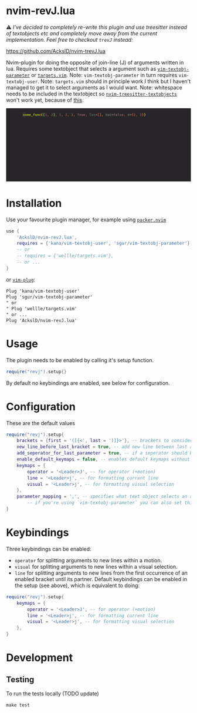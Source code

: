 # nvim-revJ.lua

:warning: *I've decided to completely re-write this plugin and use treesitter instead of textobjects etc and completely move away from the current implementation. Feel free to checkout `trevJ` instead:*

https://github.com/AckslD/nvim-trevJ.lua

Nvim-plugin for doing the opposite of join-line (J) of arguments written in lua.
Requires some textobject that selects a argument such as [`vim-textobj-parameter`](https://github.com/sgur/vim-textobj-parameter) or [`targets.vim`](https://github.com/wellle/targets.vim).
Note: `vim-textobj-parameter` in turn requires `vim-textobj-user`.
Note: `targets.vim` should in principle work I think but I haven't managed to get it to select arguments as I would want.
Note: whitespace needs to be included in the textobject so [`nvim-treesitter-textobjects`](https://github.com/nvim-treesitter/nvim-treesitter-textobjects) won't work yet, because of [this](https://github.com/nvim-treesitter/nvim-treesitter-textobjects/pull/23#issuecomment-805853884).

![](revj.gif)

# Installation

Use your favourite plugin manager, for example using [`packer.nvim`](https://github.com/wbthomason/packer.nvim)
```lua
use {
    'AckslD/nvim-revJ.lua',
    requires = {'kana/vim-textobj-user', 'sgur/vim-textobj-parameter'},
    -- or
    -- requires = {'wellle/targets.vim'},
    -- or ...
}
```
or [`vim-plug`](https://github.com/junegunn/vim-plug):
```vim
Plug 'kana/vim-textobj-user'
Plug 'sgur/vim-textobj-parameter'
" or
" Plug 'wellle/targets.vim'
" or ...
Plug 'AckslD/nvim-revJ.lua'
```

# Usage
The plugin needs to be enabled by calling it's setup function.
```lua
require("revj").setup{}
```
By default no keybindings are enabled, see below for configuration.

# Configuration
These are the default values
```lua
require("revj").setup{
    brackets = {first = '([{<', last = ')]}>'}, -- brackets to consider surrounding arguments
    new_line_before_last_bracket = true, -- add new line between last argument and last bracket (only if no last seperator)
    add_seperator_for_last_parameter = true, -- if a seperator should be added if not present after last parameter
    enable_default_keymaps = false, -- enables default keymaps without having to set them below
    keymaps = {
        operator = '<Leader>J', -- for operator (+motion)
        line = '<Leader>j', -- for formatting current line
        visual = '<Leader>j', -- for formatting visual selection
    },
    parameter_mapping = ',', -- specifies what text object selects an arguments (ie a, and i, by default)
        -- if you're using `vim-textobj-parameter` you can also set this to `vim.g.vim_textobj_parameter_mapping`
}
```

# Keybindings
Three keybindings can be enabled:
* `operator` for splitting arguments to new lines within a motion.
* `visual` for splitting arguments to new lines within a visual selection.
* `line` for splitting arguments to new lines from the first occurrence of an enabled bracket until its partner.
Default keybindings can be enabled in the setup (see above), which is equivalent to doing:
```lua
require("revj").setup{
    keymaps = {
        operator = '<Leader>J', -- for operator (+motion)
        line = '<Leader>j', -- for formatting current line
        visual = '<Leader>j', -- for formatting visual selection
    },
}
```

# Development
## Testing
To run the tests locally (TODO update)
```
make test
```
